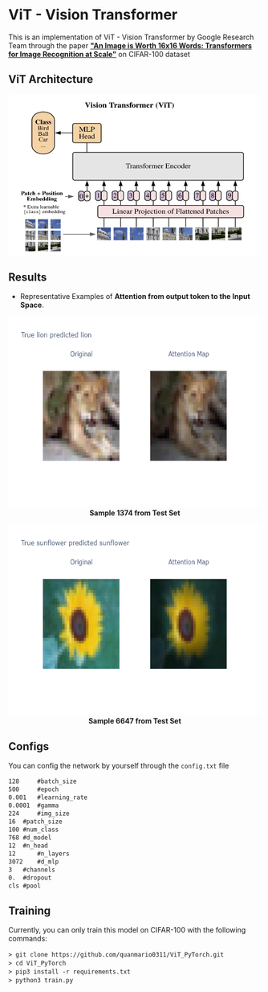 ﻿# ViT - Vision Transformer

This is an implementation of ViT - Vision Transformer by Google Research Team through the paper [**"An Image is Worth 16x16 Words: Transformers for Image Recognition at Scale"**](https://arxiv.org/abs/2010.11929) on CIFAR-100 dataset


## ViT Architecture
![Architecture of Vision Transformer](https://github.com/AdiNarendra98/Papers-on-Language/blob/main/An%20Image%20is%20Worth%2016x16%20Words-Transformers%20for%20Image%20Recognition%20at%20Scale/Images/ViT.png)

## Results
- Representative Examples of **Attention from output token to the Input Space**.
<p align="center">
<img src="https://github.com/AdiNarendra98/Papers-on-Language/blob/main/An%20Image%20is%20Worth%2016x16%20Words-Transformers%20for%20Image%20Recognition%20at%20Scale/Images/lion.png " width="600" height="380"><br>
<b>Sample 1374 from Test Set</b><br>
</p>

<p align="center">
<img src="https://github.com/AdiNarendra98/Papers-on-Language/blob/main/An%20Image%20is%20Worth%2016x16%20Words-Transformers%20for%20Image%20Recognition%20at%20Scale/Images/sunflower.png " width="600" height="380"><br>
<b>Sample 6647 from Test Set</b><br>
</p>

## Configs
You can config the network by yourself through the `config.txt` file

```
128     #batch_size
500     #epoch
0.001   #learning_rate
0.0001  #gamma
224     #img_size
16 	#patch_size
100	#num_class
768	#d_model
12	#n_head
12      #n_layers
3072    #d_mlp
3	#channels
0.	#dropout
cls	#pool
```

## Training
Currently, you can only train this model on CIFAR-100 with the following commands:

`> git clone https://github.com/quanmario0311/ViT_PyTorch.git`\
`> cd ViT_PyTorch`\
`> pip3 install -r requirements.txt`\
`> python3 train.py`


